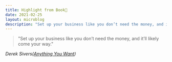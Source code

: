 ```yaml
---
title: Highlight from Book📑
date: 2021-02-25
layout: microblog
description: "Set up your business like you don’t need the money, and it’ll likely come your way."
---
```


>"Set up your business like you don’t need the money, and it’ll likely come your way."

*Derek Sivers([Anything You Want](/book-notes/anything-you-want))*